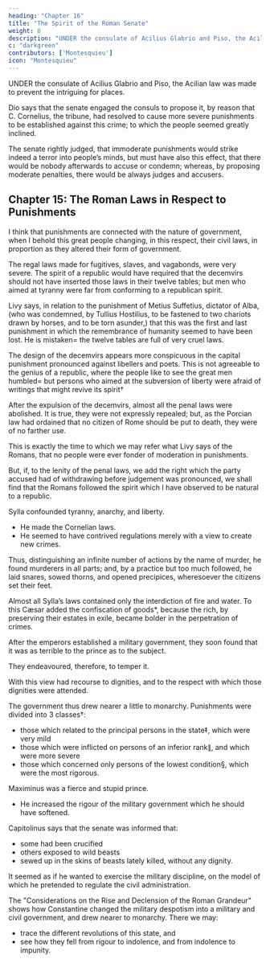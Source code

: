 ```yaml
---
heading: "Chapter 16"
title: "The Spirit of the Roman Senate"
weight: 8
description: "UNDER the consulate of Acilius Glabrio and Piso, the Acilian law was made to prevent the intriguing for places"
c: "darkgreen"
contributors: ['Montesquieu']
icon: "Montesquieu"
---
```




UNDER the consulate of Acilius Glabrio and Piso, the Acilian law was made to prevent the intriguing for places. 

Dio says that the senate engaged the consuls to propose it, by reason that C. Cornelius, the tribune, had resolved to cause more severe punishments to be established against this crime; to which the people seemed greatly inclined. 

The senate rightly judged, that immoderate punishments would strike indeed a terror into people’s minds, but must have also this effect, that there would be nobody afterwards to accuse or condemn; whereas, by proposing moderate penalties, there would be always judges and accusers.



## Chapter 15: The Roman Laws in Respect to Punishments

I think that punishments are connected with the nature of government, when I behold this great people changing, in this respect, their civil laws, in proportion as they altered their form of government.

The regal laws made for fugitives, slaves, and vagabonds, were very severe. The spirit of a republic would have required that the decemvirs should not have inserted those laws in their twelve tables; but men who aimed at tyranny were far from conforming to a republican spirit.

Livy says, in relation to the punishment of Metius Suffetius, dictator of Alba, (who was condemned, by Tullius Hostilius, to be fastened to two chariots drawn by horses, and to be torn asunder,) that this was the first and last punishment in which the remembrance of humanity seemed to have been lost. He is mistaken= the twelve tables are full of very cruel laws.

The design of the decemvirs appears more conspicuous in the capital punishment pronounced against libellers and poets. This is not agreeable to the genius of a republic, where the people like to see the great men humbled= but persons who aimed at the subversion of liberty were afraid of writings that might revive its spirit†

After the expulsion of the decemvirs, almost all the penal laws were abolished. It is true, they were not expressly repealed; but, as the Porcian law had ordained that no citizen of Rome should be put to death, they were of no farther use.

This is exactly the time to which we may refer what Livy says of the Romans, that no people were ever fonder of moderation in punishments.

But, if, to the lenity of the penal laws, we add the right which the party accused had of withdrawing before judgement was pronounced, we shall find that the Romans followed the spirit which I have observed to be natural to a republic.

Sylla confounded tyranny, anarchy, and liberty. 
- He made the Cornelian laws.
- He seemed to have contrived regulations merely with a view to create new crimes. 

Thus, distinguishing an infinite number of actions by the name of murder, he found murderers in all parts; and, by a practice but too much followed, he laid snares, sowed thorns, and opened precipices, wheresoever the citizens set their feet.

Almost all Sylla’s laws contained only the interdiction of fire and water. To this Cæsar added the confiscation of goods*, because the rich, by preserving their estates in exile, became bolder in the perpetration of crimes.

After the emperors established a military government, they soon found that it was as terrible to the prince as to the subject. 

They endeavoured, therefore, to temper it. 

With this view had recourse to dignities, and to the respect with which those dignities were attended.

The government thus drew nearer a little to monarchy. Punishments were divided into 3 classes†:
- those which related to the principal persons in the state‡, which were very mild
- those which were inflicted on persons of an inferior rank∥, and which were more severe
- those which concerned only persons of the lowest condition§, which were the most rigorous.

Maximinus was a fierce and stupid prince. 
- He increased the rigour of the military government which he should have softened. 

Capitolinus says that the senate was informed that:
- some had been crucified
- others exposed to wild beasts
- sewed up in the skins of beasts lately killed, without any dignity. 

It seemed as if he wanted to exercise the military discipline, on the model of which he pretended to regulate the civil administration.

The "Considerations on the Rise and Declension of the Roman Grandeur" shows how Constantine changed the military despotism into a military and civil government, and drew nearer to monarchy. There we may:
- trace the different revolutions of this state, and
- see how they fell from rigour to indolence, and from indolence to impunity.
